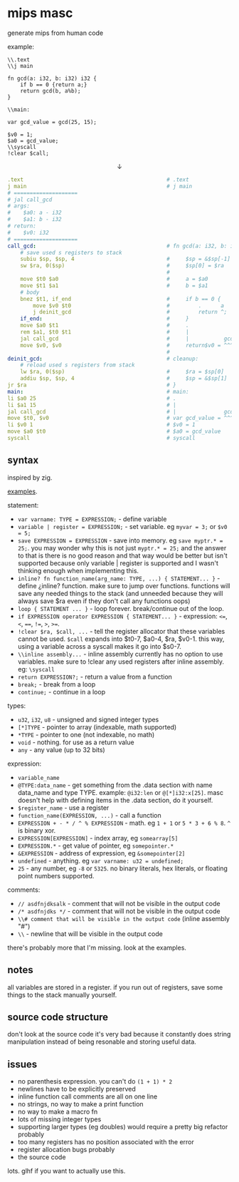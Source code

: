 # mips masc

generate mips from human code

example:

```zig
\\.text
\\j main

fn gcd(a: i32, b: i32) i32 {
    if b == 0 {return a;}
    return gcd(b, a%b);
}

\\main:

var gcd_value = gcd(25, 15);

$v0 = 1;
$a0 = gcd_value;
\\syscall
!clear $call;
```

<p align="center">↓</p>

```yml
.text                                             # .text
j main                                            # j main
# ====================
# jal call_gcd
# args:
#    $a0: a - i32
#    $a1: b - i32
# return:
#    $v0: i32
# ====================
call_gcd:                                         # fn gcd(a: i32, b: i32) i32{
    # save used s registers to stack
    subiu $sp, $sp, 4                             #     $sp = &$sp[-1]
    sw $ra, 0($sp)                                #     $sp[0] = $ra
                                                  #
    move $t0 $a0                                  #     a = $a0
    move $t1 $a1                                  #     b = $a1
    # body
    bnez $t1, if_end                              #     if b == 0 {
        move $v0 $t0                              #         .      a
        j deinit_gcd                              #         return ^;
    if_end:                                       #     }
    move $a0 $t1                                  #     .               b
    rem $a1, $t0 $t1                              #     |                  a % b
    jal call_gcd                                  #     |           gcd(^, ^^^^^)
    move $v0, $v0                                 #     return$v0 = ^^^^^^^^^^^^^
                                                  #
deinit_gcd:                                       # cleanup:
    # reload used s registers from stack
    lw $ra, 0($sp)                                #     $ra = $sp[0]
    addiu $sp, $sp, 4                             #     $sp = &$sp[1]
jr $ra                                            # }
main:                                             # main:
li $a0 25                                         # .                   25
li $a1 15                                         # |                       15
jal call_gcd                                      # |               gcd(^^, ^^)
move $t0, $v0                                     # var gcd_value = ^^^^^^^^^^^
li $v0 1                                          # $v0 = 1
move $a0 $t0                                      # $a0 = gcd_value
syscall                                           # syscall
```

## syntax

inspired by zig.

[examples](https://github.com/pfgithub/masc/tree/master/src/tests).

statement:

-   `var varname: TYPE = EXPRESSION;` - define variable
-   `variable | register = EXPRESSION;` - set variable. eg `myvar = 3;` or `$v0 = 5;`
-   `save EXPRESSION = EXPRESSION` - save into memory. eg `save myptr.* = 25;`. you may wonder why this is not just `myptr.* = 25;` and the answer to that is there is no
    good reason and that way would be better but isn't supported because only variable | register is supported and I wasn't thinking enough when implementing this.
-   `inline? fn function_name(arg_name: TYPE, ...) { STATEMENT... }` - define ¿inline? function. make sure to jump over functions.
    functions will save any needed things to the stack (and unneeded because they will always save \$ra even if they don't call any functions oops)
-   `loop { STATEMENT ... }` - loop forever. break/continue out of the loop.
-   `if EXPRESSION operator EXPRESSION { STATEMENT... }` - expression: `<=`, `<`, `==`, `!=`, `>`, `>=`.
-   `!clear $ra, $call, ...` - tell the register allocator that these variables cannot be used. `$call` expands into $t0-7, $a0-4, $ra, $v0-1. this way, using a variable across a syscall makes it go into \$s0-7.
-   `\\inline assembly...` - inline assembly currently has no option to use variables. make sure to !clear any used registers after inline assembly. eg: `\syscall`
-   `return EXPRESSION?;` - return a value from a function
-   `break;` - break from a loop
-   `continue;` - continue in a loop

types:

-   `u32`, `i32`, `u8` - unsigned and signed integer types
-   `[*]TYPE` - pointer to array (indexable, math supported)
-   `*TYPE` - pointer to one (not indexable, no math)
-   `void` - nothing. for use as a return value
-   `any` - any value (up to 32 bits)

expression:

-   `variable_name`
-   `@TYPE:data_name` - get something from the .data section with name data_name and type TYPE. example: `@i32:len` or `@[*]i32:x[25]`. masc doesn't help with defining items in the .data section, do it yourself.
-   `$register_name` - use a register
-   `function_name(EXPRESSION, ...)` - call a function
-   `EXPRESSION + - * / ^ % EXPRESSION` - math. eg `1 + 1` or `5 * 3 + 6 % 8`. `^` is binary xor.
-   `EXPRESSION[EXPRESSION]` - index array, eg `somearray[5]`
-   `EXPRESSION.*` - get value of pointer, eg `somepointer.*`
-   `&EXPRESSION` - address of expression, eg `&somepointer[2]`
-   `undefined` - anything. eg `var varname: u32 = undefined;`
-   `25` - any number, eg `-8` or `5325`. no binary literals, hex literals, or floating point numbers supported.

comments:

-   `// asdfnjdksalk` - comment that will not be visible in the output code
-   `/* asdfnjdks */` - comment that will not be visible in the output code
-   `\\# comment that will be visible in the output code` (inline assembly "#")
-   `\\` - newline that will be visible in the output code

there's probably more that I'm missing. look at the examples.

## notes

all variables are stored in a register. if you run out of registers, save some
things to the stack manually yourself.

## source code structure

don't look at the source code it's very bad because it constantly does string manipulation instead of being resonable and storing useful data.

## issues

- no parenthesis expression. you can't do `(1 + 1) * 2`
- newlines have to be explicitly preserved
- inline function call comments are all on one line
- no strings, no way to make a print function
- no way to make a macro fn
- lots of missing integer types
- supporting larger types (eg doubles) would require a pretty big refactor probably
- too many registers has no position associated with the error
- register allocation bugs probably
- the source code

lots. glhf if you want to actually use this.
